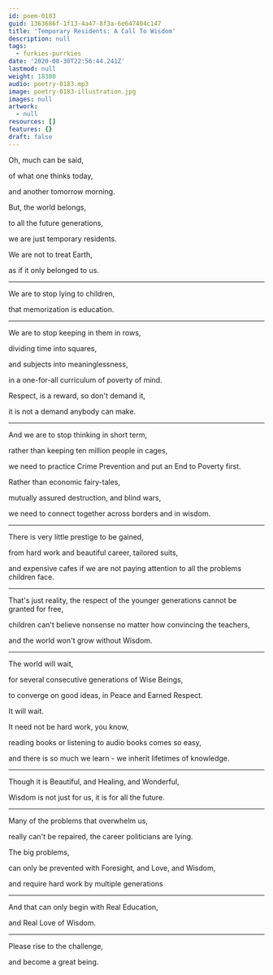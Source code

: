 ```yaml
---
id: poem-0183
guid: 1363686f-1f13-4a47-8f3a-6e647404c147
title: 'Temporary Residents: A Call To Wisdom'
description: null
tags:
  - furkies-purrkies
date: '2020-08-30T22:56:44.241Z'
lastmod: null
weight: 18300
audio: poetry-0183.mp3
image: poetry-0183-illustration.jpg
images: null
artwork:
  - null
resources: []
features: {}
draft: false
---
```


Oh, much can be said,

of what one thinks today,

and another tomorrow morning.

But, the world belongs,

to all the future generations,

we are just temporary residents.

We are not to treat Earth,

as if it only belonged to us.

---

We are to stop lying to children,

that memorization is education.

---

We are to stop keeping in them in rows,

dividing time into squares,

and subjects into meaninglessness,

in a one-for-all curriculum of poverty of mind.

Respect, is a reward, so don't demand it,

it is not a demand anybody can make.

---

And we are to stop thinking in short term,

rather than keeping ten million people in cages,

we need to practice Crime Prevention and put an End to Poverty first.

Rather than economic fairy-tales,

mutually assured destruction, and blind wars,

we need to connect together across borders and in wisdom.

---

There is very little prestige to be gained,

from hard work and beautiful career, tailored suits,

and expensive cafes if we are not paying attention to all the problems children face.

---

That's just reality, the respect of the younger generations cannot be granted for free,

children can't believe nonsense no matter how convincing the teachers,

and the world won't grow without Wisdom.

---

The world will wait,

for several consecutive generations of Wise Beings,

to converge on good ideas, in Peace and Earned Respect.

It will wait.

It need not be hard work, you know,

reading books or listening to audio books comes so easy,

and there is so much we learn - we inherit lifetimes of knowledge.

---

Though it is Beautiful, and Healing, and Wonderful,

Wisdom is not just for us, it is for all the future.

---

Many of the problems that overwhelm us,

really can't be repaired, the career politicians are lying.

The big problems,

can only be prevented with Foresight, and Love, and Wisdom,

and require hard work by multiple generations

---

And that can only begin with Real Education,

and Real Love of Wisdom.

---

Please rise to the challenge,

and become a great being.
